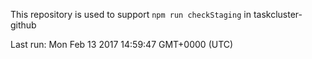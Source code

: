 This repository is used to support `npm run checkStaging` in taskcluster-github

Last run: Mon Feb 13 2017 14:59:47 GMT+0000 (UTC)